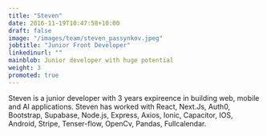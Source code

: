 ```yaml
---
title: "Steven"
date: 2016-11-19T10:47:58+10:00
draft: false
image: "/images/team/steven_passynkov.jpeg"
jobtitle: "Junior Front Developer"
linkedinurl: ""
mainblob: Junior developer with huge potential
weight: 3
promoted: true
---
```


Steven is a junior developer with 3 years expireence in building web, mobile and AI applications. Steven has worked with React, Next.Js, Auth0, Bootstrap, Supabase, Node.js, Express, Axios, Ionic, Capacitor, IOS, Android, Stripe, Tenser-flow, OpenCv, Pandas, Fullcalendar.
